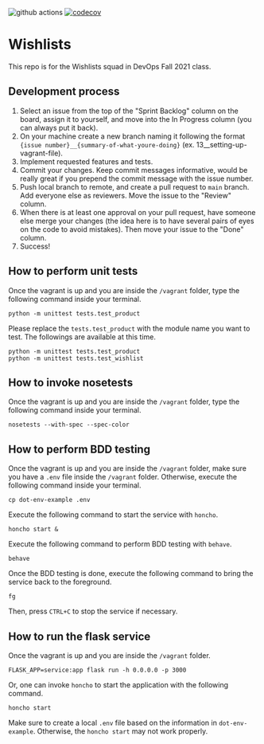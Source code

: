 ![github actions](https://github.com/devops-wishlist-buddies/wishlists/actions/workflows/workflow.yml/badge.svg)
[![codecov](https://codecov.io/gh/devops-wishlist-buddies/wishlists/branch/main/graph/badge.svg?token=DQRGYGIC60)](https://codecov.io/gh/devops-wishlist-buddies/wishlists)

# Wishlists

This repo is for the Wishlists squad in DevOps Fall 2021 class.

## Development process

1. Select an issue from the top of the "Sprint Backlog" column on the board, assign it to yourself, and move into the In Progress column (you can always put it back).
2. On your machine create a new branch naming it following the format `{issue number}__{summary-of-what-youre-doing}` (ex. 13__setting-up-vagrant-file).
3. Implement requested features and tests.
4. Commit your changes. Keep commit messages informative, would be really great if you prepend the commit message with the issue number.
5. Push local branch to remote, and create a pull request to `main` branch. Add everyone else as reviewers. Move the issue to the "Review" column.
6. When there is at least one approval on your pull request, have someone else merge your changes (the idea here is to have several pairs of eyes on the code to avoid mistakes). Then move your issue to the "Done" column.
7. Success!

## How to perform unit tests

Once the vagrant is up and you are inside the ```/vagrant``` folder, type the following command inside your terminal.

```
python -m unittest tests.test_product
```

Please replace the ```tests.test_product``` with the module name you want to test. The followings are available at this time.

```
python -m unittest tests.test_product
python -m unittest tests.test_wishlist
```

## How to invoke nosetests

Once the vagrant is up and you are inside the ```/vagrant``` folder, type the following command inside your terminal.

```
nosetests --with-spec --spec-color
```

## How to perform BDD testing

Once the vagrant is up and you are inside the ```/vagrant``` folder, make sure you have a ```.env``` file inside the ```/vagrant``` folder. Otherwise, execute the following command inside your terminal.

```
cp dot-env-example .env
```

Execute the following command to start the service with ```honcho```.

```
honcho start &
```
Execute the following command to perform BDD testing with ```behave```.
```
behave
```
Once the BDD testing is done, execute the following command to bring the service back to the foreground.
```
fg
```
Then, press ```CTRL+C``` to stop the service if necessary.


## How to run the flask service

Once the vagrant is up and you are inside the ```/vagrant``` folder.

```
FLASK_APP=service:app flask run -h 0.0.0.0 -p 3000
```

Or, one can invoke ```honcho``` to start the application with the following command.

```
honcho start
```
Make sure to create a local ```.env``` file based on the information in ```dot-env-example```. Otherwise, the ```honcho start``` may not work properly.
